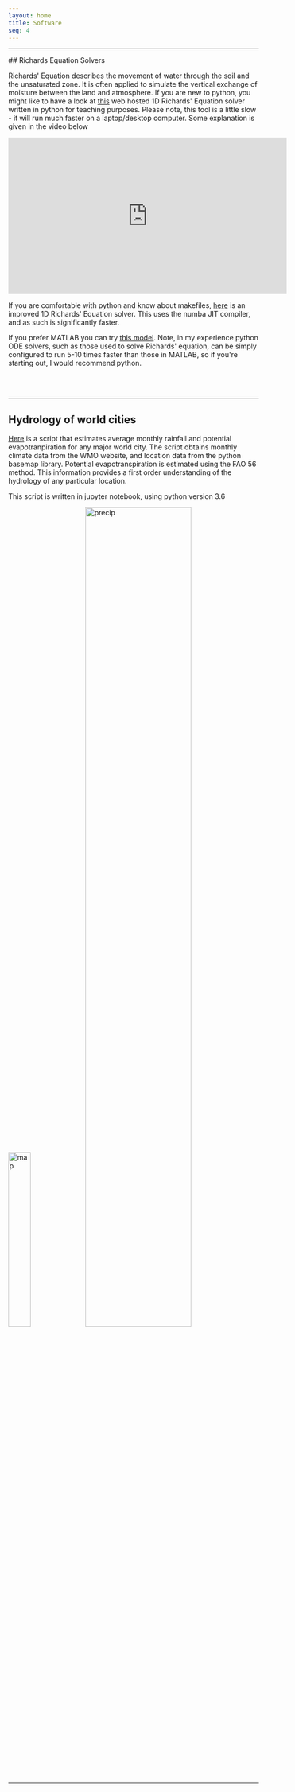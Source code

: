 ```yaml
---
layout: home
title: Software
seq: 4 
---
```


<hr>
## Richards Equation Solvers

Richards' Equation describes the movement of water through the soil and the unsaturated zone. It is often applied to simulate the vertical exchange of moisture between the land and atmosphere. If you are new to python, you might like to have a look at [this](https://openre.render.com) web hosted 1D Richards' Equation solver written in python for teaching purposes. Please note, this tool is a little slow - it will run much faster on a laptop/desktop computer. Some explanation is given in the video below

<iframe width="560" height="315" src="https://www.youtube.com/embed/1nNYO9XL6wc" frameborder="0" allow="accelerometer; autoplay; encrypted-media; gyroscope; picture-in-picture" allowfullscreen></iframe>

If you are comfortable with python and know about makefiles, [here](https://github.com/amireson/openRE) is an improved 1D Richards' Equation solver. This uses the numba JIT compiler, and as such is significantly faster.

If you prefer MATLAB you can try [this model](https://github.com/amireson/TransientUZFlow). Note, in my experience python ODE solvers, such as those used to solve Richards' equation, can be simply configured to run 5-10 times faster than those in MATLAB, so if you're starting out, I would recommend python.

<br>
<br>
<hr>

## Hydrology of world cities

[Here](https://github.com/amireson/HydrologyOfWorldCities) is a script that estimates average monthly rainfall and potential evapotranpiration for any major world city. The script obtains monthly climate data from the WMO website, and location data from the python basemap library. Potential evapotranspiration is estimated using the FAO 56 method. This information provides a first order understanding of the hydrology of any particular location.

This script is written in jupyter notebook, using python version 3.6

<img src="{{site.baseurl}}/files/images/Map.png" alt='map' style='width: 30%'>
<img src="{{site.baseurl}}/files/images/Precip.png" alt='precip' style='width: 65%'>

<br>
<br>
<hr>
